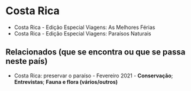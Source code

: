 # Costa Rica

* Costa Rica - Edição Especial Viagens: As Melhores Férias
* Costa Rica - Edição Especial Viagens: Paraísos Naturais

## Relacionados (que se encontra ou que se passa neste país)
* Costa Rica: preservar o paraíso - Fevereiro 2021 - **Conservação**; **Entrevistas**; **Fauna e flora (vários/outros)**